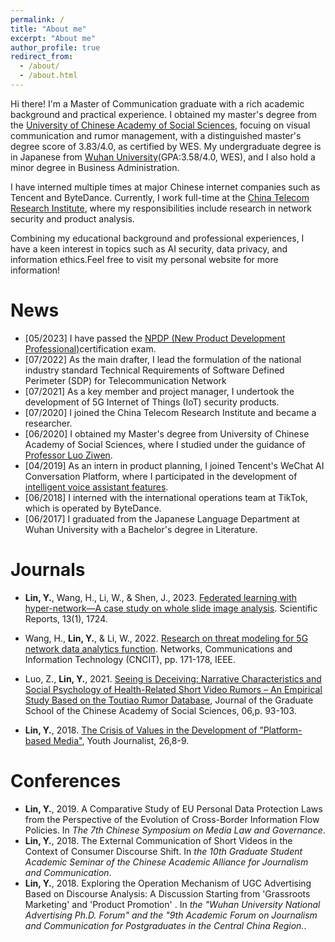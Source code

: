 ```yaml
---
permalink: /
title: "About me"
excerpt: "About me"
author_profile: true
redirect_from: 
  - /about/
  - /about.html
---
```



Hi there! I'm a Master of Communication graduate with a rich academic background and practical experience. I obtained my master's degree from the [University of Chinese Academy of Social Sciences](https://www.ucass.edu.cn/en/), focuing on visual communication and rumor management, with a distinguished master's degree score of 3.83/4.0, as certified by WES. My undergraduate degree is in Japanese from [Wuhan University](https://en.whu.edu.cn/)(GPA:3.58/4.0, WES), and I also hold a minor degree in Business Administration.

I have interned multiple times at major Chinese internet companies such as Tencent and ByteDance. Currently, I work full-time at the [China Telecom Research Institute](http://www.chinatelecom.com.cn/), where my responsibilities include research in network security and product analysis.

Combining my educational background and professional experiences, I have a keen interest in topics such as AI security, data privacy, and information ethics.Feel free to visit my personal website for more information!


News
======
* [05/2023] I have passed the [NPDP (New Product Development Professional)](https://www.pdma.org/)certification exam. 
* [07/2022] As the main drafter, I lead the formulation of the national industry standard Technical Requirements of Software Defined Perimeter (SDP) for Telecommunication Network
* [07/2021] As a key member and project manager, I undertook the development of 5G Internet of Things (IoT) security products.
* [07/2020] I joined the China Telecom Research Institute and became a researcher.
* [06/2020] I obtained my Master's degree from University of Chinese Academy of Social Sciences, where I studied under the guidance of [Professor Luo Ziwen](https://media.ucass.edu.cn/info/1071/1565.htm). 
* [04/2019] As an intern in product planning, I joined Tencent's WeChat AI Conversation Platform, where I participated in the development of [intelligent voice assistant features](https://xiaowei.weixin.qq.com/).
* [06/2018] I interned with the international operations team at TikTok, which is operated by ByteDance.
* [06/2017] I graduated from the Japanese Language Department at Wuhan University with a Bachelor's degree in Literature.


Journals
======
* **Lin, Y.**, Wang, H., Li, W., & Shen, J., 2023. [Federated learning with hyper-network—A case study on whole slide image analysis](https://www.nature.com/articles/s41598-023-28974-6). Scientific Reports, 13(1), 1724.

* Wang, H., **Lin, Y.**, & Li, W., 2022. [Research on threat modeling for 5G network data analytics function](https://ieeexplore.ieee.org/abstract/document/9887578). Networks, Communications and Information Technology (CNCIT), pp. 171-178, IEEE.

* Luo, Z., **Lin, Y.**, 2021. [Seeing is Deceiving: Narrative Characteristics and Social Psychology of Health-Related Short Video Rumors – An Empirical Study Based on the Toutiao Rumor Database](https://xueshu.baidu.com/usercenter/paper/show?paperid=1t6r0aa0845h0m70ts6t0pa0f7664647&site=xueshu_se), Journal of the Graduate School of the Chinese Academy of Social Sciences, 06,p. 93-103.

*  **Lin, Y.**, 2018. [The Crisis of Values in the Development of ”Platform-based Media"](https://xueshu.baidu.com/usercenter/paper/show?paperid=1k6d06j0650h0ax0br4d02109b699709&site=xueshu_se), Youth Journalist, 26,8-9.


Conferences
======
* **Lin, Y.**, 2019. A Comparative Study of EU Personal Data Protection Laws from the Perspective of the Evolution of Cross-Border Information Flow Policies. In *The 7th Chinese Symposium on Media Law and Governance*. 
* **Lin, Y.**, 2018. The External Communication of Short Videos in the Context of Consumer Discourse Shift. In *the 10th Graduate Student Academic Seminar of the Chinese Academic Alliance for Journalism and Communication*. 
* **Lin, Y.**, 2018. Exploring the Operation Mechanism of UGC Advertising Based on Discourse Analysis: A Discussion Starting from 'Grassroots Marketing' and 'Product Promotion' . In *the "Wuhan University National Advertising Ph.D. Forum" and the "9th Academic Forum on Journalism and Communication for Postgraduates in the Central China Region.*. 

<!-- 
A data-driven personal website
======
Like many other Jekyll-based GitHub Pages templates, academicpages makes you separate the website's content from its form. The content & metadata of your website are in structured markdown files, while various other files constitute the theme, specifying how to transform that content & metadata into HTML pages. You keep these various markdown (.md), YAML (.yml), HTML, and CSS files in a public GitHub repository. Each time you commit and push an update to the repository, the [GitHub pages](https://pages.github.com/) service creates static HTML pages based on these files, which are hosted on GitHub's servers free of charge.

Many of the features of dynamic content management systems (like Wordpress) can be achieved in this fashion, using a fraction of the computational resources and with far less vulnerability to hacking and DDoSing. You can also modify the theme to your heart's content without touching the content of your site. If you get to a point where you've broken something in Jekyll/HTML/CSS beyond repair, your markdown files describing your talks, publications, etc. are safe. You can rollback the changes or even delete the repository and start over -- just be sure to save the markdown files! Finally, you can also write scripts that process the structured data on the site, such as [this one](https://github.com/academicpages/academicpages.github.io/blob/master/talkmap.ipynb) that analyzes metadata in pages about talks to display [a map of every location you've given a talk](https://academicpages.github.io/talkmap.html).

Getting started
======
1. Register a GitHub account if you don't have one and confirm your e-mail (required!)
1. Fork [this repository](https://github.com/academicpages/academicpages.github.io) by clicking the "fork" button in the top right. 
1. Go to the repository's settings (rightmost item in the tabs that start with "Code", should be below "Unwatch"). Rename the repository "[your GitHub username].github.io", which will also be your website's URL.
1. Set site-wide configuration and create content & metadata (see below -- also see [this set of diffs](http://archive.is/3TPas) showing what files were changed to set up [an example site](https://getorg-testacct.github.io) for a user with the username "getorg-testacct")
1. Upload any files (like PDFs, .zip files, etc.) to the files/ directory. They will appear at https://[your GitHub username].github.io/files/example.pdf.  
1. Check status by going to the repository settings, in the "GitHub pages" section

Site-wide configuration
------
The main configuration file for the site is in the base directory in [_config.yml](https://github.com/academicpages/academicpages.github.io/blob/master/_config.yml), which defines the content in the sidebars and other site-wide features. You will need to replace the default variables with ones about yourself and your site's github repository. The configuration file for the top menu is in [_data/navigation.yml](https://github.com/academicpages/academicpages.github.io/blob/master/_data/navigation.yml). For example, if you don't have a portfolio or blog posts, you can remove those items from that navigation.yml file to remove them from the header. 

Create content & metadata
------
For site content, there is one markdown file for each type of content, which are stored in directories like _publications, _talks, _posts, _teaching, or _pages. For example, each talk is a markdown file in the [_talks directory](https://github.com/academicpages/academicpages.github.io/tree/master/_talks). At the top of each markdown file is structured data in YAML about the talk, which the theme will parse to do lots of cool stuff. The same structured data about a talk is used to generate the list of talks on the [Talks page](https://academicpages.github.io/talks), each [individual page](https://academicpages.github.io/talks/2012-03-01-talk-1) for specific talks, the talks section for the [CV page](https://academicpages.github.io/cv), and the [map of places you've given a talk](https://academicpages.github.io/talkmap.html) (if you run this [python file](https://github.com/academicpages/academicpages.github.io/blob/master/talkmap.py) or [Jupyter notebook](https://github.com/academicpages/academicpages.github.io/blob/master/talkmap.ipynb), which creates the HTML for the map based on the contents of the _talks directory).

**Markdown generator**

I have also created [a set of Jupyter notebooks](https://github.com/academicpages/academicpages.github.io/tree/master/markdown_generator
) that converts a CSV containing structured data about talks or presentations into individual markdown files that will be properly formatted for the academicpages template. The sample CSVs in that directory are the ones I used to create my own personal website at stuartgeiger.com. My usual workflow is that I keep a spreadsheet of my publications and talks, then run the code in these notebooks to generate the markdown files, then commit and push them to the GitHub repository.

How to edit your site's GitHub repository
------
Many people use a git client to create files on their local computer and then push them to GitHub's servers. If you are not familiar with git, you can directly edit these configuration and markdown files directly in the github.com interface. Navigate to a file (like [this one](https://github.com/academicpages/academicpages.github.io/blob/master/_talks/2012-03-01-talk-1.md) and click the pencil icon in the top right of the content preview (to the right of the "Raw | Blame | History" buttons). You can delete a file by clicking the trashcan icon to the right of the pencil icon. You can also create new files or upload files by navigating to a directory and clicking the "Create new file" or "Upload files" buttons. 

Example: editing a markdown file for a talk
![Editing a markdown file for a talk](/images/editing-talk.png)

For more info
------
More info about configuring academicpages can be found in [the guide](https://academicpages.github.io/markdown/). The [guides for the Minimal Mistakes theme](https://mmistakes.github.io/minimal-mistakes/docs/configuration/) (which this theme was forked from) might also be helpful.
 -->